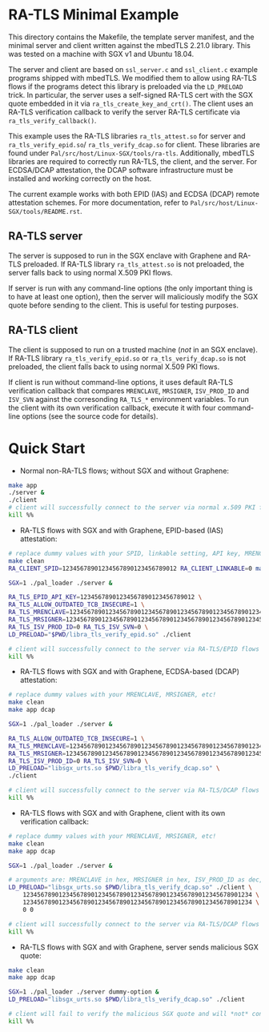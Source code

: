 # RA-TLS Minimal Example

This directory contains the Makefile, the template server manifest, and the minimal server and
client written against the mbedTLS 2.21.0 library.  This was tested on a machine with SGX v1 and
Ubuntu 18.04.

The server and client are based on `ssl_server.c` and `ssl_client.c` example programs shipped with
mbedTLS. We modified them to allow using RA-TLS flows if the programs detect this library is
preloaded via the `LD_PRELOAD` trick.  In particular, the server uses a self-signed RA-TLS cert
with the SGX quote embedded in it via `ra_tls_create_key_and_crt()`. The client uses an RA-TLS
verification callback to verify the server RA-TLS certificate via `ra_tls_verify_callback()`.

This example uses the RA-TLS libraries `ra_tls_attest.so` for server and `ra_tls_verify_epid.so`/
`ra_tls_verify_dcap.so` for client. These libraries are found under
`Pal/src/host/Linux-SGX/tools/ra-tls`. Additionally, mbedTLS libraries are required to correctly
run RA-TLS, the client, and the server. For ECDSA/DCAP attestation, the DCAP software
infrastructure must be installed and working correctly on the host.

The current example works with both EPID (IAS) and ECDSA (DCAP) remote attestation schemes. For
more documentation, refer to `Pal/src/host/Linux-SGX/tools/README.rst`.


## RA-TLS server

The server is supposed to run in the SGX enclave with Graphene and RA-TLS preloaded. If RA-TLS
library `ra_tls_attest.so` is not preloaded, the server falls back to using normal X.509 PKI flows.

If server is run with any command-line options (the only important thing is to have at least one
option), then the server will maliciously modify the SGX quote before sending to the client. This
is useful for testing purposes.

## RA-TLS client

The client is supposed to run on a trusted machine (*not* in an SGX enclave). If RA-TLS library
`ra_tls_verify_epid.so` or `ra_tls_verify_dcap.so` is not preloaded, the client falls back to using
normal X.509 PKI flows.

If client is run without command-line options, it uses default RA-TLS verification callback that
compares `MRENCLAVE`, `MRSIGNER`, `ISV_PROD_ID` and `ISV_SVN` against the corresonding `RA_TLS_*`
environment variables. To run the client with its own verification callback, execute it with four
command-line options (see the source code for details).


# Quick Start

- Normal non-RA-TLS flows; without SGX and without Graphene:

```sh
make app
./server &
./client
# client will successfully connect to the server via normal x.509 PKI flows
kill %%
```

- RA-TLS flows with SGX and with Graphene, EPID-based (IAS) attestation:

```sh
# replace dummy values with your SPID, linkable setting, API key, MRENCLAVE, etc!
make clean
RA_CLIENT_SPID=12345678901234567890123456789012 RA_CLIENT_LINKABLE=0 make app epid

SGX=1 ./pal_loader ./server &

RA_TLS_EPID_API_KEY=12345678901234567890123456789012 \
RA_TLS_ALLOW_OUTDATED_TCB_INSECURE=1 \
RA_TLS_MRENCLAVE=1234567890123456789012345678901234567890123456789012345678901234 \
RA_TLS_MRSIGNER=1234567890123456789012345678901234567890123456789012345678901234 \
RA_TLS_ISV_PROD_ID=0 RA_TLS_ISV_SVN=0 \
LD_PRELOAD="$PWD/libra_tls_verify_epid.so" ./client

# client will successfully connect to the server via RA-TLS/EPID flows
kill %%
```

- RA-TLS flows with SGX and with Graphene, ECDSA-based (DCAP) attestation:

```sh
# replace dummy values with your MRENCLAVE, MRSIGNER, etc!
make clean
make app dcap

SGX=1 ./pal_loader ./server &

RA_TLS_ALLOW_OUTDATED_TCB_INSECURE=1 \
RA_TLS_MRENCLAVE=1234567890123456789012345678901234567890123456789012345678901234 \
RA_TLS_MRSIGNER=1234567890123456789012345678901234567890123456789012345678901234 \
RA_TLS_ISV_PROD_ID=0 RA_TLS_ISV_SVN=0 \
LD_PRELOAD="libsgx_urts.so $PWD/libra_tls_verify_dcap.so" \
./client

# client will successfully connect to the server via RA-TLS/DCAP flows
kill %%
```

- RA-TLS flows with SGX and with Graphene, client with its own verification callback:

```sh
# replace dummy values with your MRENCLAVE, MRSIGNER, etc!
make clean
make app dcap

SGX=1 ./pal_loader ./server &

# arguments are: MRENCLAVE in hex, MRSIGNER in hex, ISV_PROD_ID as dec, ISV_SVN as dec
LD_PRELOAD="libsgx_urts.so $PWD/libra_tls_verify_dcap.so" ./client \
    1234567890123456789012345678901234567890123456789012345678901234 \
    1234567890123456789012345678901234567890123456789012345678901234 \
    0 0

# client will successfully connect to the server via RA-TLS/DCAP flows
kill %%
```

- RA-TLS flows with SGX and with Graphene, server sends malicious SGX quote:

```sh
make clean
make app dcap

SGX=1 ./pal_loader ./server dummy-option &
LD_PRELOAD="libsgx_urts.so $PWD/libra_tls_verify_dcap.so" ./client

# client will fail to verify the malicious SGX quote and will *not* connect to the server
kill %%
```
